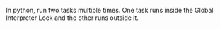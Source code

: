 In python, run two tasks multiple times. One task runs inside the Global Interpreter Lock and
the other runs outside it.  